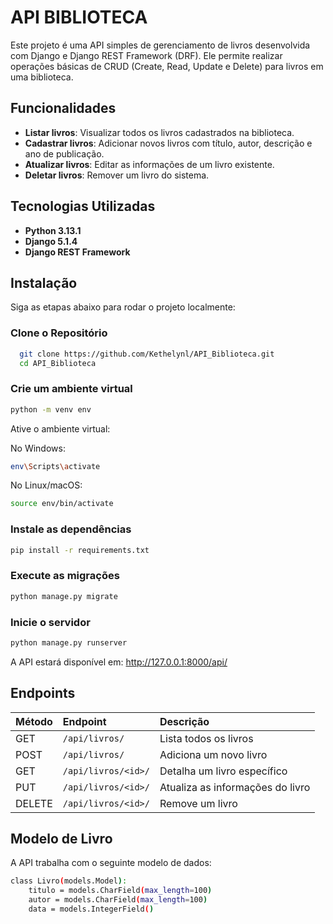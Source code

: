 
# API BIBLIOTECA

Este projeto é uma API simples de gerenciamento de livros desenvolvida com Django e Django REST Framework (DRF). Ele permite realizar operações básicas de CRUD (Create, Read, Update e Delete) para livros em uma biblioteca.

## Funcionalidades

-  **Listar livros**: Visualizar todos os livros cadastrados na biblioteca.
- **Cadastrar livros**: Adicionar novos livros com título, autor, descrição e ano de publicação.
- **Atualizar livros**: Editar as informações de um livro existente.
- **Deletar livros**: Remover um livro do sistema.

## Tecnologias Utilizadas

- **Python 3.13.1**
- **Django 5.1.4**
- **Django REST Framework**

## Instalação
Siga as etapas abaixo para rodar o projeto localmente:

### Clone o Repositório
```bash
  git clone https://github.com/Kethelynl/API_Biblioteca.git
  cd API_Biblioteca
```

### Crie um ambiente virtual
```bash
python -m venv env
```
Ative o ambiente virtual:

No Windows:

```bash
env\Scripts\activate
```

No Linux/macOS:

```bash
source env/bin/activate
```
### Instale as dependências
```bash
pip install -r requirements.txt
```
### Execute as migrações
```bash
python manage.py migrate
```

### Inicie o servidor
```bash
python manage.py runserver
```
A API estará disponível em:
http://127.0.0.1:8000/api/

## Endpoints

| Método   | Endpoint       | Descrição                           |
| :---------- | :--------- | :---------------------------------- |
| GET | `/api/livros/` |Lista todos os livros |
| POST | `/api/livros/` |Adiciona um novo livro |
| GET | `/api/livros/<id>/` |Detalha um livro específico |
| PUT | `/api/livros/<id>/` |Atualiza as informações do livro |
| DELETE | `/api/livros/<id>/` |Remove um livro |


## Modelo de Livro
A API trabalha com o seguinte modelo de dados:

```bash
class Livro(models.Model):
    titulo = models.CharField(max_length=100)
    autor = models.CharField(max_length=100)
    data = models.IntegerField()
```
